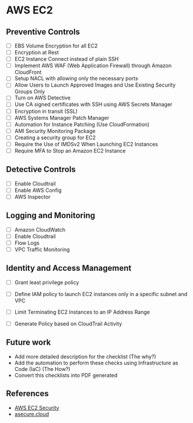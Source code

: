 # AWS EC2


## Preventive Controls

- [ ] EBS Volume Encryption for all EC2
- [ ] Encryption at Rest
- [ ] EC2 Instance Connect instead of plain SSH
- [ ] Implement AWS WAF (Web Application Firewall) through Amazon CloudFront
- [ ] Setup NACL with allowing only the necessary ports
- [ ] Allow Users to Launch Approved Images and Use Existing Security Groups Only
- [ ] Turn on AWS Detective
- [ ] Use CA signed certificates with SSH using AWS Secrets Manager
- [ ] Encryption in transit (SSL)
- [ ] AWS Systems Manager Patch Manager
- [ ] Automation for Instance Patching (Use CloudFormation)
- [ ] AMI Security Monitoring Package
- [ ] Creating a security group for EC2
- [ ] Require the Use of IMDSv2 When Launching EC2 Instances
- [ ] Require MFA to Stop an Amazon EC2 Instance

## Detective Controls

- [ ] Enable Cloudtrail
- [ ] Enable AWS Config
- [ ] AWS Inspector

## Logging and Monitoring

- [ ] Amazon CloudWatch
- [ ] Enable Cloudtrail
- [ ] Flow Logs
- [ ] VPC Traffic Monitoring

## Identity and Access Management

- [ ] Grant least privilege policy
- [ ] Define IAM policy to launch EC2 instances only in a specific subnet and VPC
- [ ] Limit Terminating EC2 Instances to an IP Address Range
- [ ] Generate Policy based on CloudTrail Activity


## Future work

* Add more detailed description for the checklist (The why?)
* Add the automation to perform these checks using Infrastructure as Code (IaC) (The How?)
* Convert this checklists into PDF generated

## References

* [AWS EC2 Security](https://docs.aws.amazon.com/AWSEC2/latest/UserGuide/ec2-security.html)
* [asecure.cloud](https://asecure.cloud/l/s_ec2/)
